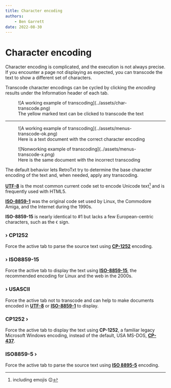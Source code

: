 ```yaml
---
title: Character encoding
authors:
    - Ben Garrett
date: 2022-08-30
---
```

# Character encoding

Character encoding is complicated, and the execution is not always precise. If you encounter a page not displaying as expected, you can transcode the text to show a different set of characters.

Transcode character encodings can be cycled by clicking the _encoding_ results under the Information header of each tab.

<figure markdown>
![A working example of transcoding](../assets/char-transcode.png)
  <figcaption>The yellow marked text can be clicked to transcode the text</figcaption>
</figure>

---

<figure markdown>
![A working example of transcoding](../assets/menus-transcode-ok.png)
  <figcaption>Here is a text document with the correct character encoding</figcaption>
</figure>

<figure markdown>
![Nonworking example of transcoding](../assets/menus-transcode-x.png)
  <figcaption>Here is the same document with the incorrect transcoding</figcaption>
</figure>

The default behavior lets RetroTxt try to determine the base character encoding of the text and, when needed, apply any transcoding.

[**UTF-8**](https://en.wikipedia.org/wiki/UTF-8) is the most common current code set to encode Unicode text[^1] and is frequently used with HTML5.

[^1]: including emojis 😉

[**ISO-8859-1**](https://en.wikipedia.org/wiki/ISO/IEC_8859-1) was the original code set used by Linux, the Commodore Amiga, and the Internet during the 1990s.

__ISO-8859-15__ is nearly identical to #1 but lacks a few European-centric characters, such as the `€` sign.

### › CP1252

Force the active tab to parse the source text using [**CP-1252**](https://en.wikipedia.org/wiki/Windows-1252) encoding.

### › ISO8859-15

Force the active tab to display the text using [**ISO-8859-15**](https://en.wikipedia.org/wiki/ISO/IEC_8859-15), the recommended encoding for Linux and the web in the 2000s.

### › USASCII

Force the active tab not to transcode and can help to make documents encoded in
[**UTF-8**](https://en.wikipedia.org/wiki/UTF-8) or [**ISO-8859-1**](https://en.wikipedia.org/wiki/ISO/IEC_8859-1) to display.

### CP1252 ›

Force the active tab to display the text using **CP-1252**, a familiar legacy Microsoft Windows encoding, instead of the default, USA MS-DOS, [**CP-437**](https://en.wikipedia.org/wiki/Code_page_437).

### ISO8859-5 ›

Force the active tab to parse the source text using [**ISO 8895-5**](https://en.wikipedia.org/wiki/ISO/IEC_8859-5) encoding.
